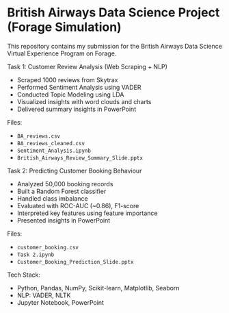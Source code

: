 # British Airways Data Science Project (Forage Simulation)

This repository contains my submission for the British Airways Data Science Virtual Experience Program on Forage.

Task 1: Customer Review Analysis (Web Scraping + NLP)
- Scraped 1000 reviews from Skytrax
- Performed Sentiment Analysis using VADER
- Conducted Topic Modeling using LDA
- Visualized insights with word clouds and charts
- Delivered summary insights in PowerPoint

Files:
- `BA_reviews.csv`
- `BA_reviews_cleaned.csv`
- `Sentiment_Analysis.ipynb`
- `British_Airways_Review_Summary_Slide.pptx`

Task 2: Predicting Customer Booking Behaviour
- Analyzed 50,000 booking records
- Built a Random Forest classifier
- Handled class imbalance
- Evaluated with ROC-AUC (~0.86), F1-score
- Interpreted key features using feature importance
- Presented insights in PowerPoint

Files:
- `customer_booking.csv`
- `Task 2.ipynb`
- `Customer_Booking_Prediction_Slide.pptx`

Tech Stack:
- Python, Pandas, NumPy, Scikit-learn, Matplotlib, Seaborn
- NLP: VADER, NLTK
- Jupyter Notebook, PowerPoint
